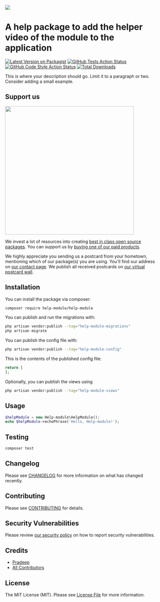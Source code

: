 
[<img src="https://github-ads.s3.eu-central-1.amazonaws.com/support-ukraine.svg?t=1" />](https://supportukrainenow.org)

# A help package to add the helper video of the module to the application

[![Latest Version on Packagist](https://img.shields.io/packagist/v/help-module/help-module.svg?style=flat-square)](https://packagist.org/packages/help-module/help-module)
[![GitHub Tests Action Status](https://img.shields.io/github/workflow/status/help-module/help-module/run-tests?label=tests)](https://github.com/help-module/help-module/actions?query=workflow%3Arun-tests+branch%3Amain)
[![GitHub Code Style Action Status](https://img.shields.io/github/workflow/status/help-module/help-module/Fix%20PHP%20code%20style%20issues?label=code%20style)](https://github.com/help-module/help-module/actions?query=workflow%3A"Fix+PHP+code+style+issues"+branch%3Amain)
[![Total Downloads](https://img.shields.io/packagist/dt/help-module/help-module.svg?style=flat-square)](https://packagist.org/packages/help-module/help-module)

This is where your description should go. Limit it to a paragraph or two. Consider adding a small example.

## Support us

[<img src="https://github-ads.s3.eu-central-1.amazonaws.com/help-module.jpg?t=1" width="419px" />](https://spatie.be/github-ad-click/help-module)

We invest a lot of resources into creating [best in class open source packages](https://spatie.be/open-source). You can support us by [buying one of our paid products](https://spatie.be/open-source/support-us).

We highly appreciate you sending us a postcard from your hometown, mentioning which of our package(s) you are using. You'll find our address on [our contact page](https://spatie.be/about-us). We publish all received postcards on [our virtual postcard wall](https://spatie.be/open-source/postcards).

## Installation

You can install the package via composer:

```bash
composer require help-module/help-module
```

You can publish and run the migrations with:

```bash
php artisan vendor:publish --tag="help-module-migrations"
php artisan migrate
```

You can publish the config file with:

```bash
php artisan vendor:publish --tag="help-module-config"
```

This is the contents of the published config file:

```php
return [
];
```

Optionally, you can publish the views using

```bash
php artisan vendor:publish --tag="help-module-views"
```

## Usage

```php
$helpModule = new Help-module\HelpModule();
echo $helpModule->echoPhrase('Hello, Help-module!');
```

## Testing

```bash
composer test
```

## Changelog

Please see [CHANGELOG](CHANGELOG.md) for more information on what has changed recently.

## Contributing

Please see [CONTRIBUTING](CONTRIBUTING.md) for details.

## Security Vulnerabilities

Please review [our security policy](../../security/policy) on how to report security vulnerabilities.

## Credits

- [Pradeep](https://github.com/Pradeep-sati12)
- [All Contributors](../../contributors)

## License

The MIT License (MIT). Please see [License File](LICENSE.md) for more information.

